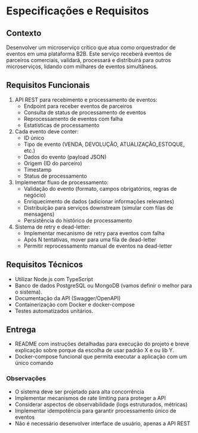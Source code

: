 # Especificações e Requisitos

## **Contexto**

Desenvolver um microserviço crítico que atua como orquestrador de eventos em uma plataforma B2B. Este serviço receberá eventos de parceiros comerciais, validará, processará e distribuirá para outros microserviços, lidando com milhares de eventos simultâneos.

## **Requisitos Funcionais**

1. API REST para recebimento e processamento de eventos:
   * Endpoint para receber eventos de parceiros
   * Consulta de status de processamento de eventos
   * Reprocessamento de eventos com falha
   * Estatísticas de processamento
2. Cada evento deve conter:
   * ID único
   * Tipo de evento (VENDA, DEVOLUÇÃO, ATUALIZAÇÃO_ESTOQUE, etc.)
   * Dados do evento (payload JSON)
   * Origem (ID do parceiro)
   * Timestamp
   * Status de processamento
3. Implementar fluxo de processamento:
   * Validação do evento (formato, campos obrigatórios, regras de negócio)
   * Enriquecimento de dados (adicionar informações relevantes)
   * Distribuição para serviços downstream (simular com filas de mensagens)
   * Persistência do histórico de processamento
4. Sistema de retry e dead-letter:
   * Implementar mecanismo de retry para eventos com falha
   * Após N tentativas, mover para uma fila de dead-letter
   * Permitir reprocessamento manual de eventos na dead-letter

## **Requisitos Técnicos**

* Utilizar Node.js com TypeScript
* Banco de dados PostgreSQL ou MongoDB (vamos definir o melhor para o sistema).
* Documentação da API (Swagger/OpenAPI)
* Containerização com Docker e docker-compose
* Testes automatizados unitários.

## **Entrega**

* README com instruções detalhadas para execução do projeto e breve explicação sobre porque da escolha de usar padrão X e ou lib Y.
* Docker-compose funcional que permita executar a aplicação com um único comando

### **Observações**

* O sistema deve ser projetado para alta concorrência
* Implementar mecanismos de rate limiting para proteger a API
* Considerar aspectos de observabilidade (logs estruturados, métricas)
* Implementar idempotência para garantir processamento único de eventos
* Não é necessário desenvolver interface de usuário, apenas a API REST